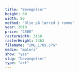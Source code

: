 ```yaml
---
title: "Bevægelser"
height: 60
width: 80
method: "Olie på lærred i ramme"
year: 2010
price: "4500"
rasterWidth: 3158
rasterHeight: 2363
fileName: "IMG_1789.JPG"
medie: "maleri"
show: "yes"
slug: "bevaegelser"
type: "art"
---
```

